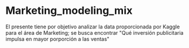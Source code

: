 # Marketing_modeling_mix
El presente tiene por objetivo analizar la data proporcionada por Kaggle para el área de Marketing; se busca encontrar "Qué inversión publicitaria impulsa en mayor porporción a las ventas"
